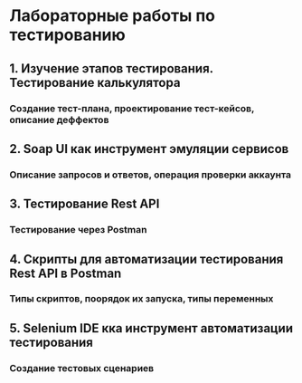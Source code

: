 # Лабораторные работы по тестированию

## 1. Изучение этапов тестирования. Тестирование калькулятора
### Cоздание тест-плана, проектирование тест-кейсов, описание деффектов

## 2. Soap UI как инструмент эмуляции сервисов
### Описание запросов и ответов, операция проверки аккаунта

## 3. Тестирование Rest API
### Тестирование через Postman

## 4. Скрипты для автоматизации тестирования Rest API в Postman
### Типы скриптов, поорядок их запуска, типы переменных

## 5. Selenium IDE кка инструмент автоматизации тестирования
### Создание тестовых сценариев
